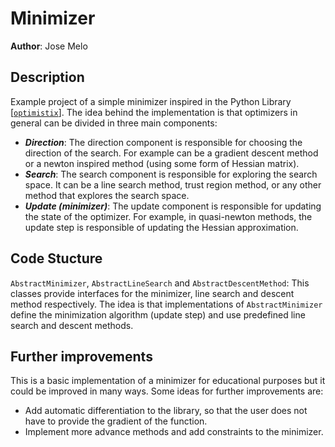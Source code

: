 # Minimizer

**Author**: Jose Melo

## Description

Example project of a simple minimizer inspired in the Python Library [[`optimistix`](https://docs.kidger.site/optimistix/)]. The idea behind the implementation is that optimizers in general can be divided in three main components:

- ***Direction***: The direction component is responsible for choosing the direction of the search. For example can be a gradient descent method or a newton inspired method (using some form of Hessian matrix).
- ***Search***: The search component is responsible for exploring the search space. It can be a line search method, trust region method, or any other method that explores the search space.
- ***Update (minimizer)***: The update component is responsible for updating the state of the optimizer. For example, in quasi-newton methods, the update step is responsible of updating the Hessian approximation.

## Code Stucture

`AbstractMinimizer`, `AbstractLineSearch` and `AbstractDescentMethod`: This classes provide interfaces for the minimizer, line search and descent method respectively. The idea is that implementations of `AbstractMinimizer` define the minimization algorithm (update step) and use predefined line search and descent methods.

## Further improvements

This is a basic implementation of a minimizer for educational purposes but it could be improved in many ways. Some ideas for further improvements are:

- Add automatic differentiation to the library, so that the user does not have to provide the gradient of the function.
- Implement more advance methods and add constraints to the minimizer.
